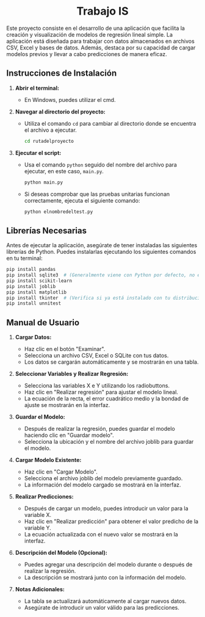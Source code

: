 <h1 align="center"> Trabajo IS </h1>

Este proyecto consiste en el desarrollo de una aplicación que facilita la creación y visualización de modelos de regresión lineal simple. La aplicación está diseñada 
para trabajar con datos almacenados en archivos CSV, Excel y bases de datos. Además, destaca por su capacidad de cargar modelos previos y llevar a cabo predicciones de 
manera eficaz. 

## Instrucciones de Instalación 
1. **Abrir el terminal:**
   - En Windows, puedes utilizar el cmd.

2. **Navegar al directorio del proyecto:**
   - Utiliza el comando `cd` para cambiar al directorio donde se encuentra el archivo a ejecutar.
     ```bash
     cd rutadelproyecto
     ```

3. **Ejecutar el script:**
   - Usa el comando `python` seguido del nombre del archivo para ejecutar, en este caso, `main.py`.
     ```bash
     python main.py
     ```

   - Si deseas comprobar que las pruebas unitarias funcionan correctamente, ejecuta el siguiente comando:
     ```bash
     python elnombredeltest.py
     ```

## Librerías Necesarias
Antes de ejecutar la aplicación, asegúrate de tener instaladas las siguientes librerías de Python. Puedes instalarlas ejecutando los siguientes comandos en tu terminal:

```bash
pip install pandas
pip install sqlite3  # (Generalmente viene con Python por defecto, no es necesario instalarlo por separado)
pip install scikit-learn
pip install joblib
pip install matplotlib
pip install tkinter  # (Verifica si ya está instalado con tu distribución de Python)
pip install unnitest
```


## Manual de Usuario

1. **Cargar Datos:**
   - Haz clic en el botón "Examinar".
   - Selecciona un archivo CSV, Excel o SQLite con tus datos.
   - Los datos se cargarán automáticamente y se mostrarán en una tabla.

2. **Seleccionar Variables y Realizar Regresión:**
   - Selecciona las variables X e Y utilizando los radiobuttons.
   - Haz clic en "Realizar regresión" para ajustar el modelo lineal.
   - La ecuación de la recta, el error cuadrático medio y la bondad de ajuste se mostrarán en la interfaz.

3. **Guardar el Modelo:**
   - Después de realizar la regresión, puedes guardar el modelo haciendo clic en "Guardar modelo".
   - Selecciona la ubicación y el nombre del archivo joblib para guardar el modelo.

4. **Cargar Modelo Existente:**
   - Haz clic en "Cargar Modelo".
   - Selecciona el archivo joblib del modelo previamente guardado.
   - La información del modelo cargado se mostrará en la interfaz.

5. **Realizar Predicciones:**
   - Después de cargar un modelo, puedes introducir un valor para la variable X.
   - Haz clic en "Realizar predicción" para obtener el valor predicho de la variable Y.
   - La ecuación actualizada con el nuevo valor se mostrará en la interfaz.

6. **Descripción del Modelo (Opcional):**
   - Puedes agregar una descripción del modelo durante o después de realizar la regresión.
   - La descripción se mostrará junto con la información del modelo.

7. **Notas Adicionales:**
   - La tabla se actualizará automáticamente al cargar nuevos datos.
   - Asegúrate de introducir un valor válido para las predicciones.











